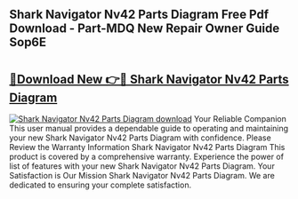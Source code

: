 ## Shark Navigator Nv42 Parts Diagram Free Pdf Download - Part-MDQ New Repair Owner Guide Sop6E

# <h2><a href="http://dfo4xk.blite.top/?on=Shark+Navigator+Nv42+Parts+Diagram">🔗Download New 👉🔴 Shark Navigator Nv42 Parts Diagram</a></h2>

[![Shark Navigator Nv42 Parts Diagram download](https://i.imgur.com/lujVjoI.png)](http://dfo4xk.blite.top/?on=Shark+Navigator+Nv42+Parts+Diagram)
Your Reliable Companion This user manual provides a dependable guide to operating and maintaining your new Shark Navigator Nv42 Parts Diagram with confidence. Please Review the Warranty Information Shark Navigator Nv42 Parts Diagram This product is covered by a comprehensive warranty. Experience the power of list of features with your new Shark Navigator Nv42 Parts Diagram. Your Satisfaction is Our Mission Shark Navigator Nv42 Parts Diagram. We are dedicated to ensuring your complete satisfaction.
